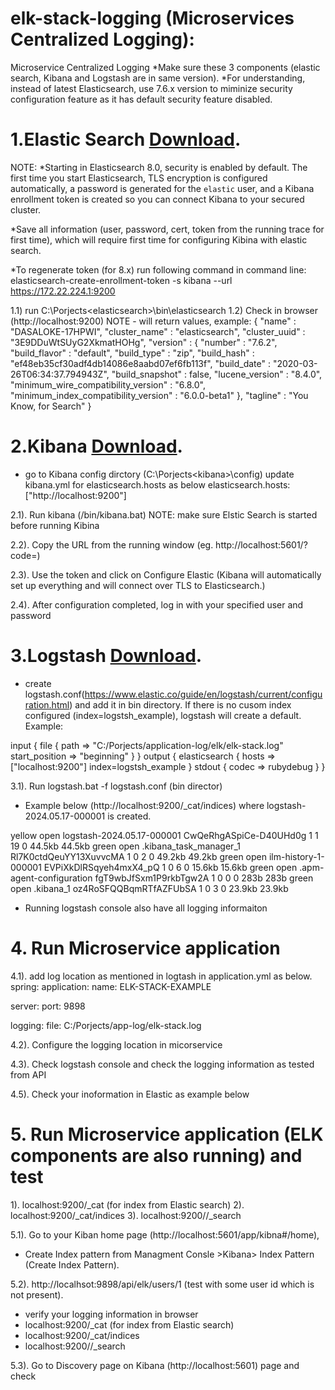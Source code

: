 # elk-stack-logging (Microservices Centralized Logging): 
Microservice Centralized Logging 
*Make sure these 3 components (elastic search, Kibana and Logstash are in same version).
*For understanding, instead of latest Elasticsearch, use 7.6.x version to miminize security configuration feature as it has default security feature disabled.

# 1.Elastic Search [Download](https://www.elastic.co/downloads/elasticsearch). 

NOTE: 
*Starting in Elasticsearch 8.0, security is enabled by default. 
The first time you start Elasticsearch, TLS encryption is configured automatically, a password is generated for the `elastic` user, and a Kibana enrollment token is created so you can connect Kibana to your secured cluster.

*Save all information (user, password, cert, token from the running trace for first time), which will require first time for configuring Kibina with elastic search.

*To regenerate token (for 8.x) run following command in command line:
elasticsearch-create-enrollment-token -s kibana --url https://172.22.224.1:9200


1.1) run C:\Porjects\<elasticsearch>\bin\elasticsearch
1.2) Check in browser (http://localhost:9200)
NOTE - will return values, example:
{
  "name" : "DASALOKE-17HPWI",
  "cluster_name" : "elasticsearch",
  "cluster_uuid" : "3E9DDuWtSUyG2XkmatHOHg",
  "version" : {
    "number" : "7.6.2",
    "build_flavor" : "default",
    "build_type" : "zip",
    "build_hash" : "ef48eb35cf30adf4db14086e8aabd07ef6fb113f",
    "build_date" : "2020-03-26T06:34:37.794943Z",
    "build_snapshot" : false,
    "lucene_version" : "8.4.0",
    "minimum_wire_compatibility_version" : "6.8.0",
    "minimum_index_compatibility_version" : "6.0.0-beta1"
  },
  "tagline" : "You Know, for Search"
}

# 2.Kibana [Download](https://artifacts.elastic.co/downloads/logstash/logstash-7.6.2.zip).
* go to Kibana config dirctory (C:\Porjects\<kibana>\config) update kibana.yml for elasticsearch.hosts as below
elasticsearch.hosts:["http://localhost:9200"]

2.1). Run kibana (/bin/kibana.bat)
NOTE: make sure Elstic Search is started before running Kibina

2.2). Copy the URL from the running window (eg. http://localhost:5601/?code=<your code>)

2.3). Use the token and click on Configure Elastic (Kibana will automatically set up everything and will connect over TLS to Elasticsearch.)

2.4). After configuration completed, log in with your specified user and password

# 3.Logstash [Download](https://www.elastic.co/downloads/kibana).
* create logstash.conf(https://www.elastic.co/guide/en/logstash/current/configuration.html)
and add it in bin directory. If there is no cusom index configured (index=logstsh_example), logstash will create a default.
Example:

input {
  file {
    path => "C:/Porjects/application-log/elk/elk-stack.log"
    start_position => "beginning"
  }
}
output {
  elasticsearch {
    hosts => ["localhost:9200"]
	index=logstsh_example
  }
  stdout { codec => rubydebug }
}

3.1). Run logstash.bat -f logstash.conf (bin director)

* Example below (http://localhost:9200/_cat/indices) where logstash-2024.05.17-000001 is created.

yellow open logstash-2024.05.17-000001 CwQeRhgASpiCe-D40UHd0g 1 1 19 0 44.5kb 44.5kb
green  open .kibana_task_manager_1     Rl7K0ctdQeuYY13XuvvcMA 1 0  2 0 49.2kb 49.2kb
green  open ilm-history-1-000001       EVPiXkDlRSqyeh4mxX4_pQ 1 0  6 0 15.6kb 15.6kb
green  open .apm-agent-configuration   fgT9wbJfSxm1P9rkbTgw2A 1 0  0 0   283b   283b
green  open .kibana_1                  oz4RoSFQQBqmRTfAZFUbSA 1 0  3 0 23.9kb 23.9kb


* Running logstash console also have all logging informaiton 

# 4. Run Microservice application
4.1). add log location as mentioned in logtash in application.yml as below.
spring:
  application:
    name: ELK-STACK-EXAMPLE

server:
  port: 9898

logging:
  file: C:/Porjects/app-log/elk-stack.log

4.2). Configure the logging location in micorservice 

4.3). Check logstash console and check the logging information as tested from API

4.5). Check your inoformation in Elastic as example below

# 5. Run Microservice application (ELK components are also running) and test
1). localhost:9200/_cat (for index from Elastic search) 
2). localhost:9200/_cat/indices
3). localhost:9200/<your indices>/_search

5.1). Go to your Kiban home page (http://localhost:5601/app/kibna#/home),
* Create Index pattern from Managment Consle >Kibana> Index Pattern (Create Index Pattern).


5.2). http://localhsot:9898/api/elk/users/1 (test with some user id which is not present).
* verify your logging information in browser
* localhost:9200/_cat (for index from Elastic search) 
* localhost:9200/_cat/indices
* localhost:9200/<your indices>/_search

5.3). Go to Discovery page on Kibana (http://localhost:5601) page and check 


